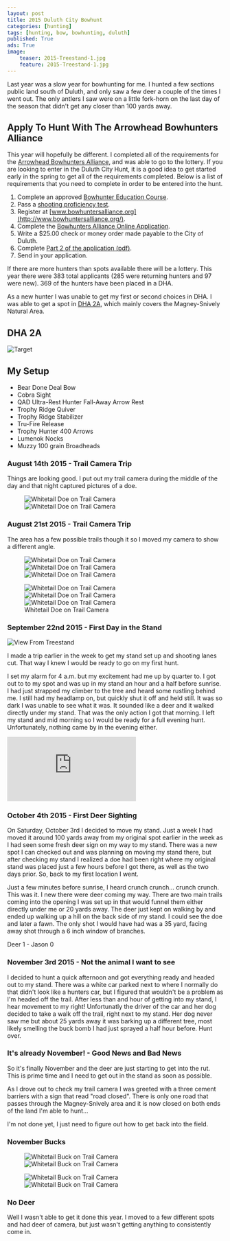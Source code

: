 ```yaml
---
layout: post
title: 2015 Duluth City Bowhunt
categories: [hunting]
tags: [hunting, bow, bowhunting, duluth]
published: True
ads: True
image:
    teaser: 2015-Treestand-1.jpg
    feature: 2015-Treestand-1.jpg
---
```


Last year was a slow year for bowhunting for me. I hunted a few sections public land south of Duluth, and only saw a few deer a couple of the times I went out. The only antlers I saw were on a little fork-horn on the last day of the season that didn't get any closer than 100 yards away.

## Apply To Hunt With The Arrowhead Bowhunters Alliance

This year will hopefully be different. I completed all of the requirements for the [Arrowhead Bowhunters Alliance](http://www.bowhuntersalliance.org/), and was able to go to the lottery. If you are looking to enter in the Duluth City Hunt, it is a good idea to get started early in the spring to get all of the requirements completed. Below is a list of requirements that you need to complete in order to be entered into the hunt.




1. Complete an approved [Bowhunter Education Course](http://www.dnr.state.mn.us/safety/bowhunter/index.html).
2. Pass a [shooting proficiency test](http://www.bowhuntersalliance.org/proficiency-test).
3. Register at [www.bowhuntersalliance.org](http://www.bowhuntersalliance.org/).
4. Complete the [Bowhunters Alliance Online Application](http://www.bowhuntersalliance.org/edit-profile?view=login).
5. Write a $25.00 check or money order made payable to the City of Duluth.
6. Complete [Part 2 of the application (pdf)](http://www.bowhuntersalliance.org/downloads/2015%20Application%20Part%202.pdf).
7. Send in your application.

If there are more hunters than spots available there will be a lottery. This year there were 383 total applicants (285 were returning hunters and 97 were new). 369 of the hunters have been placed in a DHA.

As a new hunter I was unable to get my first or second choices in DHA. I was able to get a spot in [DHA 2A](http://www.bowhuntersalliance.org/images/dha_maps/DHA2.jpg), which mainly covers the Magney-Snively Natural Area.

## DHA 2A
![Target](/images/Archery_Practice.jpg)

## My Setup
* Bear Done Deal Bow
* Cobra Sight
* QAD Ultra-Rest Hunter Fall-Away Arrow Rest
* Trophy Ridge Quiver
* Trophy Ridge Stabilizer
* Tru-Fire Release
* Trophy Hunter 400 Arrows
* Lumenok Nocks
* Muzzy 100 grain Broadheads

### August 14th 2015 - Trail Camera Trip

Things are looking good. I put out my trail camera during the middle of the day and that night captured pictures of a doe.

<figure class="half">
  <img title="Whitetail Doe on Trail Camera" src="/images/2015-08-14_Doe_1.3.JPG">
  <img title="Whitetail Doe on Trail Camera" src="/images/2015-08-14_Doe_1.1.JPG">
</figure>

### August 21st 2015 - Trail Camera Trip

The area has a few possible trails though it so I moved my camera to show a different angle.

<figure class="third">
  <img title="Whitetail Doe on Trail Camera" src="/images/2015-08-21_Doe_1.JPG">
  <img title="Whitetail Doe on Trail Camera" src="/images/2015-08-21_Doe_2.JPG">
  <img title="Whitetail Doe on Trail Camera" src="/images/2015-08-21_Doe_3.JPG">
</figure>

<figure class="third">
  <img title="Whitetail Doe on Trail Camera" src="/images/2015-08-21_Doe_16.JPG">
  <img title="Whitetail Doe on Trail Camera" src="/images/2015-08-21_Doe_19.JPG">
  <img title="Whitetail Doe on Trail Camera" src="/images/2015-08-21_Doe_20.JPG">
  <figcaption>Whitetail Doe on Trail Camera</figcaption>
</figure>

### September 22nd 2015 - First Day in the Stand

![View From Treestand](/images/From_Treestand.jpg)

I made a trip earlier in the week to get my stand set up and shooting lanes cut. That way I knew I would be ready to go on my first hunt.

I set my alarm for 4 a.m. but my excitement had me up by quarter to. I got out to to my spot and was up in my stand an hour and a half before sunrise. I had just strapped my climber to the tree and heard some rustling behind me. I still had my headlamp on, but quickly shut it off and held still. It was so dark I was unable to see what it was. It sounded like a deer and it walked directly under my stand. That was the only action I got that morning. I left my stand and mid morning so I would be ready for a full evening hunt. Unfortunately, nothing came by in the evening either.

<iframe src="https://www.youtube.com/embed/sLbd7ggzmpc" frameborder="0" allowfullscreen></iframe>

### October 4th 2015 - First Deer Sighting

On Saturday, October 3rd I decided to move my stand. Just a week I had moved it around 100 yards away from my original spot earlier in the week as I had seen some fresh deer sign on my way to my stand. There was a new spot I can checked out and was planning on moving my stand there, but after checking my stand I realized a doe had been right where my original stand was placed just a few hours before I got there, as well as the two days prior. So, back to my first location I went.

Just a few minutes before sunrise, I heard crunch crunch... crunch crunch. This was it. I new there were deer coming my way. There are two main trails coming into the opening I was set up in that would funnel them either directly under me or 20 yards away. The deer just kept on walking by and ended up walking up a hill on the back side of my stand. I could see the doe and later a fawn. The only shot I would have had was a 35 yard, facing away shot through a 6 inch window of branches.

Deer 1 - Jason 0

### November 3rd 2015 - Not the animal I want to see

I decided to hunt a quick afternoon and got everything ready and headed out to my stand. There was a white car parked next to where I normally do that didn't look like a hunters car, but I figured that wouldn't be a problem as I'm headed off the trail. After less than and hour of getting into my stand, I hear movement to my right! Unfortunatly the driver of the car and her dog decided to take a walk off the trail, right next to my stand. Her dog never saw me but about 25 yards away it was barking up a different tree, most likely smelling the buck bomb I had just sprayed a half hour before. Hunt over.

### It's already November! - Good News and Bad News

So it's finally November and the deer are just starting to get into the rut. This is prime time and I need to get out in the stand as soon as possible.

As I drove out to check my trail camera I was greeted with a three cement barriers with a sign that read "road closed". There is only one road that passes through the Magney-Snively area and it is now closed on both ends of the land I'm able to hunt...

I'm not done yet, I just need to figure out how to get back into the field.

### November Bucks

<figure class="half">
  <img title="Whitetail Buck on Trail Camera" src="/images/STC_0039.JPG">
  <img title="Whitetail Buck on Trail Camera" src="/images/STC_0041.JPG">
</figure>
<figure class="half">
  <img title="Whitetail Buck on Trail Camera" src="/images/STC_0049.JPG">
  <img title="Whitetail Buck on Trail Camera" src="/images/STC_0043.JPG">
</figure>

### No Deer

Well I wasn't able to get it done this year. I moved to a few different spots and had deer of camera, but just wasn't getting anything to consistently come in.
